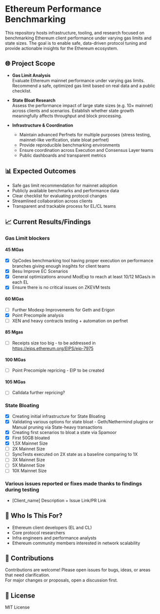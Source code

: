 # Ethereum Performance Benchmarking

This repository hosts infrastructure, tooling, and research focused on benchmarking Ethereum client performance under varying gas limits and state sizes. The goal is to enable safe, data-driven protocol tuning and provide actionable insights for the Ethereum ecosystem.

## 🌐 Project Scope

- **Gas Limit Analysis**  
  Evaluate Ethereum mainnet performance under varying gas limits. Recommend a safe, optimized gas limit based on real data and a public checklist.

- **State Bloat Research**  
  Assess the performance impact of large state sizes (e.g. 10× mainnet) across clients and scenarios. Establish whether state growth meaningfully affects throughput and block processing.

- **Infrastructure & Coordination**  
  - Maintain advanced Perfnets for multiple purposes (stress testing, mainnet-like verification, state bloat perfnet)
  - Provide reproducible benchmarking environments  
  - Ensure coordination across Execution and Consensus Layer teams  
  - Public dashboards and transparent metrics

## 📊 Expected Outcomes

- Safe gas limit recommendation for mainnet adoption  
- Publicly available benchmarks and performance data  
- Clear checklist for evaluating protocol changes  
- Streamlined collaboration across clients  
- Transparent and trackable process for EL/CL teams

## 📈 Current Results/Findings

### Gas Limit blockers
#### **45 MGas**
- [X] OpCodes benchmarking tool having proper execution on performance branches giving enough insgihts for client teams
- [X] Besu Improve EC Scenarios
- [X] General optimizations around ModExp to reach at least 10/12 MGas/s in each EL
- [X] Ensure there is no critical issues on ZKEVM tests
#### **60 MGas**
- [ ] Further Modexp Improvements for Geth and Erigon
- [X] Point Precompile analysis
- [ ] XEN and heavy contracts testing + automation on perfnet
#### **85 Mgas**
- [ ] Receipts size too big - to be addressed in https://eips.ethereum.org/EIPS/eip-7975
#### **100 MGas**
- [ ] Point Precomiple repricing - EIP to be created
#### **105 MGas**
- [ ] Calldata further repricing?

### State Bloating
- [X] Creating initial infrastructure for State Bloating
- [X] Validating various options for state bloat - Geth/Nethermind plugins or Manual pruning via State-heavy transactions
- [X] Creating first scenarios to bloat a state via Spamoor
- [X] First 50GB bloated
- [X] 1,5X Mainnet Size
- [ ] 2X Mainnet Size
- [ ] SyncTests executed on 2X state as a baseline comparing to 1X
- [ ] 3X Mainnet Size
- [ ] 5X Mainnet Size
- [ ] 10X Mainnet Size

### Various issues reported or fixes made thanks to findings during testing
- [Client_name] Description + Issue Link/PR Link

## 🧠 Who Is This For?

- Ethereum client developers (EL and CL)  
- Core protocol researchers  
- Infra engineers and performance analysts  
- Ethereum community members interested in network scalability

## 🤝 Contributions

Contributions are welcome! Please open issues for bugs, ideas, or areas that need clarification.  
For major changes or proposals, open a discussion first.

## 📌 License

MIT License
